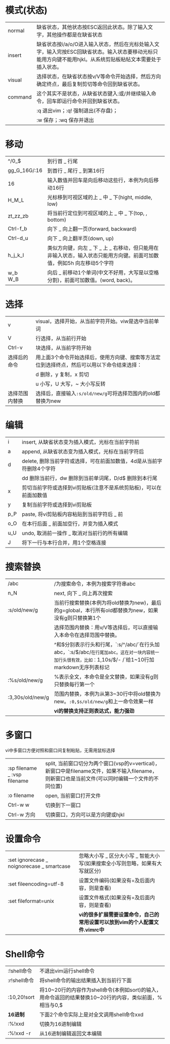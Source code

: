# 模式(状态)

| | |
|-|-|
| normal | 缺省状态，其他状态按ESC返回此状态。除了输入文字，其他操作都是在缺省状态 |
| insert | 缺省状态按i/a/o/O进入输入状态，然后在光标处输入文字，输入完按ESC回缺省状态。输入状态要移动光标只能用方向键不能用hjkl。从系统剪贴板粘帖文本需要处于插入状态。 |
| visual | 选择状态，在缺省状态按v/V等命令开始选择，然后方向确定终点，最后复制剪切等命令回到缺省状态。 |
| command | 这个其实不是状态，从缺省状态键入:或/并继续输入命令，回车即运行命令并回到缺省状态。 |
| | :q 退出vim；:q! 强制退出(不存盘)； |
| | :w 保存；:wq 保存并退出 |

# 移动

|  |  |
|-|-|
| ^/0_$ | 到行首 _ 行尾 |
| gg_G_16G/:16 | 到首行 _ 尾行 _ 到第16行 |
| 16 | 输入数值并回车是向后移动这些行，本例为向后移动16行 |
| H_M_L | 光标移到可视区域的上 _ 中 _ 下(hight, middle, low) |
| zt_zz_zb | 将当前行定位到可视区域的上 _ 中 _ 下(top, , bottom) |
| Ctrl-f_b | 向下 _ 向上翻一页(forward, backward) |
| Ctrl-d_u | 向下 _ 向上翻半页(down, up) |
| h_j_k_l | 类似方向键，向左 _ 下 _ 上 _ 右移动，但只能用在非输入状态，输入状态只能用方向键。前面可加数值，例如5h 向左移动5个字符 |
| w_b<br>W_B | 向后 _ 前移动1个单词(中文不好用，大写是以空格分割)，前面可加数值。(word, back)。 |

# 选择

|  |  |
|-|-|
| v | visual，选择开始，从当前字符开始。viw是选中当前单词 |
| V | 行选择，从当前行开始 |
| Ctrl-v | 块选择，从当前字符开始 |
| 选择后的命令 | 用上面3个命令开始选择后，使用方向键、搜索等方法定位到选择终点，然后可以用以下命令结束选择： |
|  | d 删除，y 复制，x 剪切 |
|  | u 小写，U 大写，~ 大小写反转 |
| 选择范围内替换 | 选择后，直接输入`:s/old/new/g`可将选择范围内的old都替换为new |

# 编辑

|  |  |
|-|-|
| i | insert, 从缺省状态变为插入模式，光标在当前字符前 |
| a | append, 从缺省状态变为插入模式，光标在当前字符后 |
| d | delete, 删除当前字符或选择，可在前面加数值，4d是从当前字符删除4个字符 |
|  | dd 删除当前行，dw 删除到当前单词尾，D/d$ 删除到本行尾 |
| x | 剪切当前字符或选择到vi剪贴板(注意不是系统剪贴板)，可以在前面加数值 |
| y | 复制当前字符或选择到vi剪贴板 |
| p_P | paste, 将vi剪贴板内容粘贴到当前字符后 _ 前 |
| o_O | 在本行后面 _ 前面加空行，并变为插入模式 |
| u_U | undo, 取消前一操作 _ 取消对当前行的所有编辑 |
| J | 将下一行与本行合并，用1个空格连接 |


# 搜索替换

|  |  |
|-|-|
| /abc | /为搜索命令，本例为搜索字符串abc |
| n_N | next, 向下 _ 向上再次搜索 |
| :s/old/new/g | 当前行搜索替换(本例为将old替换为new)，最后的g=global，本行所有old都替换为new，如果没有g则只替换第1个 |
|  | 选择范围内替换：用v/V等选择后，可以直接输入本命令在选择范围中替换。 |
|  | ^和$分别表示行头和行尾，`:s/^/abc/`在行头加abc，`:s/$/abc/`在行尾加abc。这在对一块内容统一加行头很有效，比如：`1,10s/$/- /`给1~10行加markdown无序列表标记 |
| :%s/old/new/g | %表示全文，本命令是全文替换，如果没有g则只替换每行第一个 |
| :3,30s/old/new/g | 范围内替换，本例为从第3~30行中将old替换为new。`:0,$s/old/new/g`和上一命令效果一样 |
|  | **vi的替换支持正则表达式，能力强劲** |

# 多窗口

vi中多窗口方便对照和窗口间复制粘贴，无需用鼠标选择

|  |  |
|-|-|
| :sp filename _ :vsp filename | split, 当前窗口切分为两个窗口(vsp的v=vertical)，新窗口中是filename文件，如果不输入filename，则新窗口也是当前文件(可以同时编辑一个文件的不同位置) |
| :o filename | open, 当前窗口打开文件 |
| Ctrl-w w | 切换到下一窗口 |
| Ctrl-w 方向 | 切换窗口，方向可以是方向键或hjkl |

# 设置命令

|  |  |
|-|-|
| :set ignorecase _ noignorecase _ smartcase | 忽略大小写 _ 区分大小写 _ 智能大小写(如果搜索全小写则忽略，如果有大写就区分) |
| :set fileencoding=utf-8 | 设置文件编码(如果没有=及后面内容，则是查看) |
| :set fileformat=unix | 设置文件格式(如果没有=及后面内容，则是查看) |
|  | **vi的很多扩展需要设置命令，自己的常用设置可以放到vim的个人配置文件.vimrc中** |

# Shell命令

|  |  |
|-|-|
| :!shell命令 | 不退出vim运行shell命令 |
| :r!shell命令 | 将shell命令的输出结果插入到当前行下面 |
| :10,20!sort | 将10~20行的内容作为shell命令(本例如sort)的输入，用命令返回的结果替换10~20行的内容，类似前面，%相当与0,$ |
| **16进制** | 下面2个命令实际上是对全文调用shell命令xxd |
| :%!xxd | 切换为16进制编辑 |
| :%!xxd -r | 从16进制编辑返回文本编辑 |
